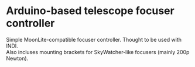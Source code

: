 # Arduino-based telescope focuser controller
Simple MoonLite-compatible focuser controller. Thought to be used with INDI.
<br>Also incluses mounting brackets for SkyWatcher-like focusers (mainly 200p Newton).
